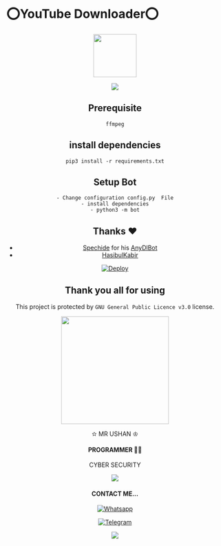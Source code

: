 # ⭕️YouTube Downloader⭕️
<div align="center">
 <img border-radius: 16px src="https://telegra.ph/file/617f8b2060de2356722d8.jpg" width="100" height="100"/>
  
  </a>
             
<p align="center">
  <img src="https://readme-typing-svg.herokuapp.com/?lines=Welcome+to+✫+MR+USHAN+♔&font=Fira%20Code&center=true&width=380&height=50"
</p>

  
</a> 
   
## Prerequisite
    ffmpeg
  
    
## install dependencies
    pip3 install -r requirements.txt


## Setup Bot
    - Change configuration config.py  File
    - install dependencies
    - python3 -m bot
    
## Thanks ❤️
* [Spechide](https://telegram.dog/SpEcHIDe) for his [AnyDlBot](https://github.com/SpEcHiDe/AnyDLBot)
* [HasibulKabir](https://telegram.dog/HasibulKabir)

[![Deploy](https://www.herokucdn.com/deploy/button.svg)](https://heroku.com/deploy?template=https://https://github.com/Mrushan2021/Youtube-Downloader-Bot/tree/master)

## Thank you all for using 
This project is protected by `GNU General Public Licence v3.0` license.

   
   
 <div align="center">
  <img src="https://telegra.ph/file/22c2e36ca312797b74ec5.jpg" width="250" height="250">
 
 
  ✫ MR USHAN ♔
  
  
 #### PROGRAMMER 🙂✊
  CYBER SECURITY

  </a>
             
<p align="center">
  <img src="https://readme-typing-svg.herokuapp.com/?lines=Thank+you+all&font=Fira%20Code&center=true&width=380&height=50">
  
  
  #### CONTACT ME...
 <p align="center">
<a href="http://wa.me"><img title="Whatsapp" src="https://img.shields.io/badge/Watsapp-Contact-ft/Akina?color=blue&style=for-the-badge&logo=whatsapp"></a>
 
 <p align="center">
<a href="https://t.me//mrushansubhagya"><img title="Telegram" src="https://img.shields.io/badge/Telegram-Contact-ft/Akina?color=blue&style=for-the-badge&logo=Telegram"></a>
  <p align="center">
  <img src="https://readme-typing-svg.herokuapp.com/?lines=Contact+by+Anuja+Supulsara&font=Fira%20Code&center=true&width=380&height=50">
